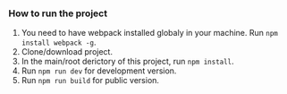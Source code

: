 ### How to run the project
1) You need to have webpack installed globaly in your machine. Run ``` npm install webpack -g ```.
2) Clone/download project.
3) In the main/root derictory of this project, run ``` npm install ```.
4) Run ``` npm run dev ``` for development version.
5) Run ``` npm run build ``` for public version.